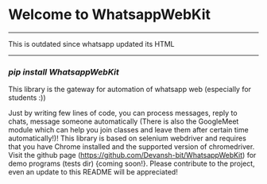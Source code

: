 # Welcome to WhatsappWebKit
----------------------------------------------

This is outdated since whatsapp updated its HTML

------------------------------------------------
### *pip install WhatsappWebKit*

This library is the gateway for automation of whatsapp web (especially for students :))

Just by writing few lines of code, you can process messages, reply to chats, message someone
automatically (There is also the GoogleMeet module which can help you join classes and leave
them after certain time automatically!)!  This library is based on selenium webdriver and requires 
that you have Chrome installed and the supported version of chromedriver. Visit the github
page (https://github.com/Devansh-bit/WhatsappWebKit) for demo programs
(tests dir) {coming soon!}. Please contribute to the project, even an update to this README
 will be appreciated!

